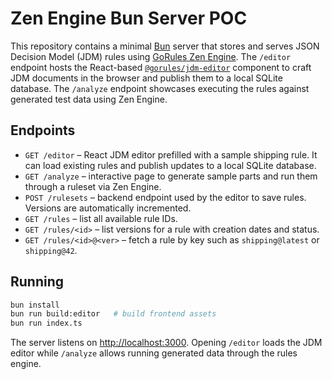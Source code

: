 
# Zen Engine Bun Server POC

This repository contains a minimal [Bun](https://bun.sh/) server that stores and
serves JSON Decision Model (JDM) rules using [GoRules Zen Engine](https://gorules.com/).
The `/editor` endpoint hosts the React-based
[`@gorules/jdm-editor`](https://github.com/gorules/jdm-editor) component to
craft JDM documents in the browser and publish them to a local SQLite database.
The `/analyze` endpoint showcases executing the rules against generated test
data using Zen Engine.

## Endpoints

- `GET /editor` – React JDM editor prefilled with a sample shipping rule. It can
  load existing rules and publish updates to a local SQLite database.
- `GET /analyze` – interactive page to generate sample parts and run them
  through a ruleset via Zen Engine.
- `POST /rulesets` – backend endpoint used by the editor to save rules. Versions
  are automatically incremented.
- `GET /rules` – list all available rule IDs.
- `GET /rules/<id>` – list versions for a rule with creation dates and status.
- `GET /rules/<id>@<ver>` – fetch a rule by key such as `shipping@latest` or
  `shipping@42`.

## Running

```bash
bun install
bun run build:editor   # build frontend assets
bun run index.ts
```

The server listens on <http://localhost:3000>. Opening `/editor` loads the
JDM editor while `/analyze` allows running generated data through the rules
engine.

